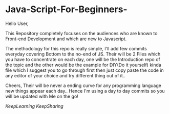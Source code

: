 # Java-Script-For-Beginners-

Hello User,

This Repository completely focuses on the audiences who are known to Front-end Development and which are new to Javascript.

The methodology for this repo is really simple, I'll add few commits everyday covering Bottom to the no-end of JS.
Their will be 2 Files which you have to concentrate on each day, one will be the Introduction repo of the topic and the other would be the example for DIY(Do it yourself) kinda file which I suggest you to go through first then just copy paste the code in any editor of your choice and try different thing out of it..

Cheers, Their will be never a ending curve for any programming language new things appear each day.. Hence I'm using a day to day commits so you will be updated with Me on the go!

*KeepLearning KeepSharing*
